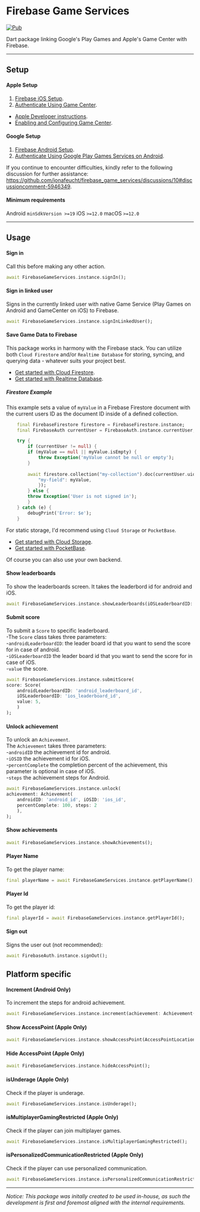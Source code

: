 # Firebase Game Services

[![Pub](https://img.shields.io/pub/v/firebase_game_services.svg?style=popout&include_prereleases)](https://pub.dartlang.org/packages/firebase_game_services)

Dart package linking Google's Play Games and Apple's Game Center with Firebase.

---

## Setup

#### Apple Setup

1. [Firebase iOS Setup](https://firebase.google.com/docs/flutter/setup?platform=ios).
2. [Authenticate Using Game Center](https://firebase.google.com/docs/auth/ios/game-center).

- [Apple Developer instructions](https://developer.apple.com/library/archive/documentation/NetworkingInternet/Conceptual/GameKit_Guide/GameCenterOverview/GameCenterOverview.html#//apple_ref/doc/uid/TP40008304-CH5-SW22).
- [Enabling and Configuring Game Center](https://developer.apple.com/documentation/gamekit/enabling_and_configuring_game_center).

#### Google Setup

1. [Firebase Android Setup](https://firebase.google.com/docs/flutter/setup?platform=android).
2. [Authenticate Using Google Play Games Services on Android](https://firebase.google.com/docs/auth/android/play-games).

If you continue to encounter difficulties, kindly refer to the following
discussion for further assistance:
https://github.com/jonafeucht/firebase_game_services/discussions/10#discussioncomment-5946349.

#### Minimum requirements

Android `minSdkVersion >=19` iOS `>=12.0` macOS `>=12.0`

---

## Usage

#### Sign in

Call this before making any other action.

```dart
await FirebaseGameServices.instance.signIn();
```

#### Sign in linked user

Signs in the currently linked user with native Game Service (Play Games on
Android and GameCenter on iOS) to Firebase.

```dart
await FirebaseGameServices.instance.signInLinkedUser();
```

#### Save Game Data to Firebase

This package works in harmony with the Firebase stack. You can utilize both
`Cloud Firestore` and/or `Realtime Database` for storing, syncing, and querying
data - whatever suits your project best.

- [Get started with Cloud Firestore](https://firebase.google.com/docs/firestore/quickstart).
- [Get started with Realtime Database](https://firebase.google.com/docs/database/flutter/start).

##### Firestore Example

This example sets a value of `myValue` in a Firebase Firestore document with the
current users ID as the document ID inside of a defined collection.

```dart
    final FirebaseFirestore firestore = FirebaseFirestore.instance;
    final FirebaseAuth currentUser = FirebaseAuth.instance.currentUser;

    try {
        if (currentUser != null) {
        if (myValue == null || myValue.isEmpty) {
            throw Exception('myValue cannot be null or empty');
        }
        
        await firestore.collection("my-collection").doc(currentUser.uid).update({
            "my-field": myValue,
            });
        } else {
        throw Exception('User is not signed in');
        }
    } catch (e) {
        debugPrint('Error: $e');
    }
```

For static storage, I'd recommend using `Cloud Storage` or `PocketBase`.

- [Get started with Cloud Storage](https://firebase.google.com/docs/storage/flutter/start).
- [Get started with PocketBase](https://pocketbase.io).

Of course you can also use your own backend.

#### Show leaderboards

To show the leaderboards screen. It takes the leaderbord id for android and iOS.

```dart
await FirebaseGameServices.instance.showLeaderboards(iOSLeaderboardID: 'ios_leaderboard_id', androidLeaderboardID: 'android_leaderboard_id');
```

#### Submit score

To submit a `Score` to specific leaderboard.\
-The `Score` class takes three parameters:\
-`androidLeaderboardID`: the leader board id that you want to send the score for
in case of android.\
-`iOSLeaderboardID` the leader board id that you want to send the score for in
case of iOS.\
-`value` the score.

```dart
await FirebaseGameServices.instance.submitScore(
score: Score(
    androidLeaderboardID: 'android_leaderboard_id',
    iOSLeaderboardID: 'ios_leaderboard_id', 
    value: 5,
    )
);
```

#### Unlock achievement

To unlock an `Achievement`.\
The `Achievement` takes three parameters:\
-`androidID` the achievement id for android.\
-`iOSID` the achievement id for iOS.\
-`percentComplete` the completion percent of the achievement, this parameter is
optional in case of iOS.\
-`steps` the achievement steps for Android.

```dart
await FirebaseGameServices.instance.unlock(
achievement: Achievement(
    androidID: 'android_id', iOSID: 'ios_id',
    percentComplete: 100, steps: 2
    ),
);
```

#### Show achievements

```dart
await FirebaseGameServices.instance.showAchievements();
```

#### Player Name

To get the player name:

```dart
final playerName = await FirebaseGameServices.instance.getPlayerName();
```

#### Player Id

To get the player id:

```dart
final playerId = await FirebaseGameServices.instance.getPlayerId();
```

#### Sign out

Signs the user out (not recommended):

```dart
await FirebaseAuth.instance.signOut();
```

## Platform specific

#### Increment (Android Only)

To increment the steps for android achievement.

```dart
await FirebaseGameServices.instance.increment(achievement: Achievement(androidID: 'android_id', steps: 50));
```

#### Show AccessPoint (Apple Only)

```dart
await FirebaseGameServices.instance.showAccessPoint(AccessPointLocation.topLeading, showHighlights: true);
```

#### Hide AccessPoint (Apple Only)

```dart
await FirebaseGameServices.instance.hideAccessPoint();
```

#### isUnderage (Apple Only)

Check if the player is underage.

```dart
await FirebaseGameServices.instance.isUnderage();
```

#### isMultiplayerGamingRestricted (Apple Only)

Check if the player can join multiplayer games.

```dart
await FirebaseGameServices.instance.isMultiplayerGamingRestricted();
```

#### isPersonalizedCommunicationRestricted (Apple Only)

Check if the player can use personalized communication.

```dart
await FirebaseGameServices.instance.isPersonalizedCommunicationRestricted();
```

---

_Notice:_ _This package was initally created to be used in-house, as such the
development is first and foremost aligned with the internal requirements._
